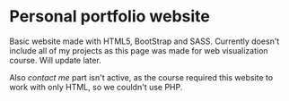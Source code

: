 # Personal portfolio website

Basic website made with HTML5, BootStrap and SASS. Currently doesn't include all of my projects as this page was made for web visualization course. Will update later.

Also *contact me* part isn't active, as the course required this website to work with only HTML, so we couldn't use PHP.